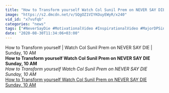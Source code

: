 ```yaml
---
title: "How to Transform yourself Watch Col Sunil Prem on NEVER SAY DIE Sunday, 10 AM"
image: "https://s2.dmcdn.net/v/SQgOZ1VIYKOuyEWyR/x240"
vid_id: "x7vufqb"
categories: "news"
tags: ["#NeverSayDie #MotivationalVideo #InspirationalVideo #MajorDPSingh #ColSunilPrem",]
date: "2020-08-30T11:34:06+03:00"
---
```

How to Transform yourself | Watch Col Sunil Prem on NEVER SAY DIE | Sunday, 10 AM<br><b>How to Transform yourself Watch Col Sunil Prem on NEVER SAY DIE Sunday, 10 AM</b><br> <i>How to Transform yourself Watch Col Sunil Prem on NEVER SAY DIE Sunday, 10 AM</i><br> <u>How to Transform yourself Watch Col Sunil Prem on NEVER SAY DIE Sunday, 10 AM</u>
